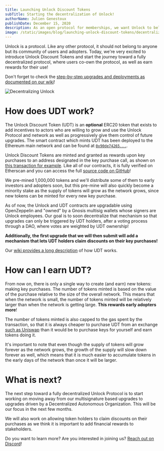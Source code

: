 ```yaml
---
title: Launching Unlock Discount Tokens
subTitle: Starting the decentralization of Unlock!
authorName: Julien Genestoux
publishDate: December 15, 2020
description: As an open protocol for memberships, we want Unlock to belong to its users. Today we are introducing the protocol's native token.
image: /static/images/blog/launching-unlock-discount-tokens/decentralized-unlock.jpg
---
```


Unlock is a protocol. Like any other protocol, it should not belong to anyone but its community of users and adopters. Today, we're very excited to introduce Unlock Discount Tokens and start the journey toward a fully decentralized protocol, where users co-own the protocol, as well as earn rewards for their use!

Don't forget to check the [step-by-step upgrades and deployments as documented on our wiki](https://github.com/unlock-protocol/unlock/wiki/The-Path-to-UDT!)!

![Decentralizing Unlock](/static/images/blog/launching-unlock-discount-tokens/decentralized-unlock.jpg)
# How does UDT work?

The Unlock Discount Token (UDT) is an **optional** ERC20 token that exists to add incentives to actors who are willing to grow and use the Unlock Protocol and network as well as progressively give them control of future upgrades. The smart contract which mints UDT has been deployed to the Ethereum main network and can be found at [`0x90de74265...`](https://etherscan.io/token/0x90de74265a416e1393a450752175aed98fe11517).

Unlock Discount Tokens are minted and granted as rewards upon key purchases to an address designated in the key purchase call, as shown on [this transaction for example](https://etherscan.io/tx/0xb0e5f95ea980c1f096a841e5507f465827411cc29f80f8b95971a5241d9e81bb). Like all of our contracts, it is fully verified on Etherscan and you can access the full [source code on GitHub](https://github.com/unlock-protocol/unlock/)!

We pre-mined 1,000,000 tokens and we'll distribute some of them to early investors and adopters soon, but this pre-mine will also quickly become a minority stake as the supply of tokens will grow as the network grows, since new tokens can be minted for every new key purchase.

As of now, the Unlock and UDT contracts are upgradable using OpenZeppelin and "owned" by a Gnosis multisig wallets whose signers are Unlock employees. Our goal is to soon decentralize that mechanism so that upgrades can only be triggered by UDT holders, after a voting process through a DAO, where votes are weighted by UDT ownership!

**Additionally, the first upgrade that we will then submit will add a mechanism that lets UDT holders claim discounts on their key purchases!**

Our [wiki provides a long description](https://github.com/unlock-protocol/unlock/wiki/The-Unlock-Discount-Tokens) of how UDT works.

# How can I earn UDT?

From now on, there is only a single way to create (and earn) new tokens: making key purchases. The number of tokens minted is based on the value of the purchase relative to the size of the overall network. This means that when the network is small, the number of tokens minted will be relatively larger than when the network is getting large. **This rewards early adopters more**!

The number of tokens minted is also capped to the gas spent by the transaction, so that it is always cheaper to purchase UDT from an exchange [such as Uniswap](https://app.uniswap.org/#/add/ETH/0x90DE74265a416e1393A450752175AED98fe11517) than it would be to purchase keys for yourself and earn tokens doing it.

It's important to note that even though the supply of tokens will grow forever as the network grows, the growth of the supply will slow down forever as well, which means that it is much easier to accumulate tokens in the early days of the network than once it will be larger.

# What is next?
The next step toward a fully decentralized Unlock Protocol is to start working on moving away from our multisignature based upgrades to upgrades driven by a Decentralized Autonomous Organization. This will be our focus in the next few months.

We will also work on allowing token holders to claim discounts on their purchases as we think it is important to add financial rewards to stakeholders.

Do you want to learn more? Are you interested in joining us? [Reach out on Discord](https://discord.gg/Ah6ZEJyTDp)!
